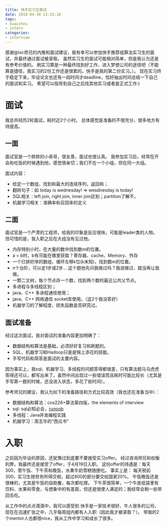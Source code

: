 ```yaml
---
title: 快手实习生面试
date: 2018-04-30 23:33:10
tags:
- kuaishou
- intern
categories:
- interview
---
```

感谢@lxc师兄的内推和面试建议，我有幸可以参加快手推荐组算法实习生的面试，并最终通过面试被录取。
虽然实习生的面试可能相对简单，但是我认为还是有参考价值的。
刷实习算是一种最终找到好工作，进入梦想公司的途径吧（不能算是捷径，我实习的2份工作还是很累的。快手是我的第二份实习。）。
现在实习终于稳定下来，毕设论文也还有一段时间才deadline，恰好抽出时间总结一下自己的面试和实习。
希望可以指导到自己之后找其他实习或者是正式工作:)

<!--more-->

# 面试

我总共经历2轮面试，耗时近2个小时。
总体感觉是准备的不很充分，很多地方有待提高。

## 一面

面试官是一个胖胖的小哥哥，很友善，面试也很认真。
我参加实习后，经常在开会和吃饭的时候遇到他，感觉很亲切；我们不在一个小组，但在同一大组。

面试内容：

- 给定一个数组，找到和最大的连续序列，返回和；
- 翻转句子：如 today is wednesday! => wesdnesday is today!
- SQL相关：left join, right join, inner join区别；partition了解不。
- 机器学习相关：准确率和召回率的定义

## 二面

面试官是一个严肃的工程师，给我的印象是反应很快，可能是leader类的人物。
但可惜的是，我入职之后在大组没有见过他。

- 内存特别小时，在大量的数中找到数m的位置。
- a = b时，b有可能在哪里获取？寄存器、cache、Memory、外存
- 一个已排好序的数组，循环左移k位(k未知)，找到数m的位置。
- n个台阶，可以走1步或2步... 这个题他先问我做过吗？我说做过，就没再让我做。
- 一颗二叉树，每个节点存一个数，找到两个数的最近公共父节点。
- 多进程与多线程区别；
- java、C++ 多进程通信使用；
- java、C++ 网络通信 socket库使用。（这2个我没答好）
- 机器学习的了解程度，损失函数是否研究过。

## 面试准备

经过这次面试，我对面试的准备内容更加明确了：

- 数据结构和算法是基础，必须好好复习和刷题的。
- SQL、机器学习和Hadoop只是是锦上添花的技能。
- 手写代码和简答是面试的主要内容。

因为事实上，我sql、机器学习、多线程的问题答得都很差，只有算法题马马虎虎答得还可以，都写出来了，虽然中间出现过一些错误而且耗时可能比较长（尤其是手写第一题的时候，还没进入状态，多花了些时间）。

参考师兄的建议，我认为如下的准备路径和方式比较高效（我也还在准备当中）：

- 数据结构和算法：cos226+算法第四版，the elements of interview
- sql: sql必知必会，[runoob](http://www.runoob.com/sql/sql-constraints.html)
- 多线程：Java并发编程实践
- 机器学习：周志华的“西瓜书"

# 入职

之前因为毕设的原因，还犹豫过到底要不要接受实习offer。<!--和陪奶奶-->
经过咨询师兄和权衡利弊，我最终还是接受了offer，于4月19日入职。<!--被奶奶劝导-->
这份offer的待遇是：每天300，管午饭、下午茶和晚饭，水果牛奶雪糕随便吃。
事实上是：
每天税前300，实习生按劳务所得交税，超过800的部分要交给国家20%。
午饭晚饭还是很棒的，尤其是午饭的自助餐，每次都吃撑。
下午茶很简单，一个牛皮纸袋里有饮料、水果和零食，与想象中的有差距，但还是很使人满足的；我经常会剩一些带回去吃。

从工作中的点点滴滴中，我可以感受到
快手是一家技术很好、牛人很多的公司，现在在迅速扩张之中，几乎每周组内都有人入职（因此我才被录取？）。
带我的2个mentor人也都很nice，我从工作中学习和成长了很多。

<!--
工作内容有：
- 使用pyplot进行数据可视化
- hive sql进行数据预处理
-->